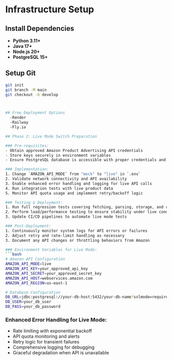 # Infrastructure Setup

## Install Dependencies
- **Python 3.11+**
- **Java 17+**
- **Node.js 20+**
- **PostgreSQL 15+**

## Setup Git
```bash
git init
git branch -M main
git checkout -b develop



## Free Deployment Options
  -Render
  -Railway
  -Fly.io

## Phase 2: Live Mode Switch Preparation

### Pre-requisites:
- Obtain approved Amazon Product Advertising API credentials
- Store keys securely in environment variables
- Ensure PostgreSQL database is accessible with proper credentials and SSL mode

### Implementation:
1. Change `AMAZON_API_MODE` from "mock" to "live" in `.env`
2. Validate network connectivity and API availability
3. Enable enhanced error handling and logging for live API calls
4. Run integration tests with live product data
5. Monitor API quota usage and implement retry/backoff logic

### Testing & Deployment:
1. Run full regression tests covering fetching, parsing, storage, and retrieval
2. Perform load/performance testing to ensure stability under live conditions
3. Update CI/CD pipelines to automate live mode tests

### Post-Deployment:
1. Continuously monitor system logs for API errors or failures
2. Adjust retry and rate-limit handling as necessary
3. Document any API changes or throttling behaviors from Amazon

### Environment Variables for Live Mode:
```bash
# Amazon API Configuration
AMAZON_API_MODE=live
AMAZON_API_KEY=your_approved_api_key
AMAZON_API_SECRET=your_approved_secret_key
AMAZON_API_HOST=webservices.amazon.com
AMAZON_API_REGION=us-east-1

# Database Configuration
DB_URL=jdbc:postgresql://your-db-host:5432/your-db-name?sslmode=require
DB_USER=your_db_user
DB_PASS=your_db_password
```

### Enhanced Error Handling for Live Mode:
- Rate limiting with exponential backoff
- API quota monitoring and alerts
- Retry logic for transient failures
- Comprehensive logging for debugging
- Graceful degradation when API is unavailable